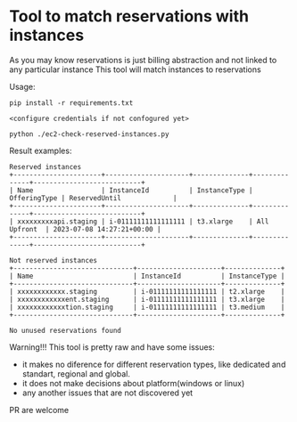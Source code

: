 # Tool to match reservations with instances
As you may know reservations is just billing abstraction and not linked to any particular instance
This tool will match instances to reservations

Usage:
```
pip install -r requirements.txt

<configure credentials if not confogured yet>

python ./ec2-check-reserved-instances.py
```

Result examples:
```
Reserved instances
+----------------------+---------------------+--------------+--------------+---------------------------+
| Name                 | InstanceId          | InstanceType | OfferingType | ReservedUntil             |
+----------------------+---------------------+--------------+--------------+---------------------------+
| xxxxxxxxxapi.staging | i-01111111111111111 | t3.xlarge    | All Upfront  | 2023-07-08 14:27:21+00:00 |
+----------------------+---------------------+--------------+--------------+---------------------------+

Not reserved instances
+------------------------------+---------------------+--------------+
| Name                         | InstanceId          | InstanceType |
+------------------------------+---------------------+--------------+
| xxxxxxxxxxxx.staging         | i-01111111111111111 | t2.xlarge    |
| xxxxxxxxxxxxent.staging      | i-01111111111111111 | t3.xlarge    |
| xxxxxxxxxxxxtion.staging     | i-01111111111111111 | t3.medium    |
+------------------------------+---------------------+--------------+

No unused reservations found
```

Warning!!! This tool is pretty raw and have some issues:
 - it makes no diference for different reservation types, like dedicated and standart, regional and global.
 - it does not make decisions about platform(windows or linux)
 - any another issues that are not discovered yet

PR are welcome
